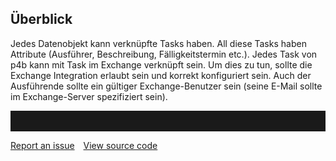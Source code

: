 ## Überblick
Jedes Datenobjekt kann verknüpfte Tasks haben. All diese Tasks haben Attribute (Ausführer, Beschreibung, Fälligkeitstermin etc.).  Jedes Task von p4b kann mit Task im Exchange verknüpft sein. Um dies zu tun, sollte die Exchange Integration erlaubt sein und korrekt konfiguriert sein. Auch der Ausführende sollte ein gültiger Exchange-Benutzer sein (seine E-Mail sollte im Exchange-Server spezifiziert sein).

<hr style="padding-top:2rem" />
<a href="https://github.com/process4/docs/issues" target="_blank" class="bgw btn btn-primary btn-lg shadow-sm">Report an issue</a>
<a href="https://github.com/process4/docs" target="_blank" class="bgw btn btn-primary btn-lg shadow-sm" style="margin-left:10px;">View source code</a>